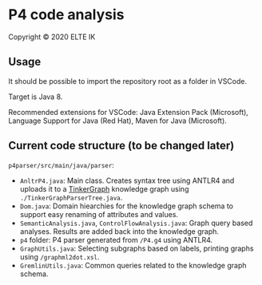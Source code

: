 # P4 code analysis

Copyright &copy; 2020 ELTE IK

## Usage

It should be possible to import the repository root as a folder in VSCode. 

Target is Java 8. 

Recommended extensions for VSCode: Java Extension Pack (Microsoft), Language Support for Java (Red Hat), Maven for Java (Microsoft).  

## Current code structure (to be changed later)

`p4parser/src/main/java/parser`:

- `AnltrP4.java`: Main class. Creates syntax tree using ANTLR4 and uploads it to a [TinkerGraph](http://tinkerpop.apache.org/) knowledge graph using `./TinkerGraphParserTree.java`. 
- `Dom.java`: Domain hiearchies for the knowledge graph schema to support easy renaming of attributes and values.
- `SemanticAnalysis.java`, `ControlFlowAnalysis.java`: Graph query based analyses. Results are added back into the knowledge graph. 
- `p4` folder: P4 parser generated from `/P4.g4` using ANTLR4.
- `GraphUtils.java`: Selecting subgraphs based on labels, printing graphs using `/graphml2dot.xsl`.
- `GremlinUtils.java`: Common queries related to the knowledge graph schema.
